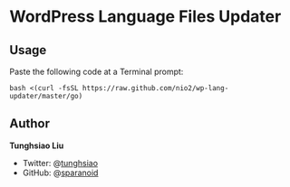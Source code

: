 # WordPress Language Files Updater

## Usage

Paste the following code at a Terminal prompt:

```shell
bash <(curl -fsSL https://raw.github.com/nio2/wp-lang-updater/master/go)
```

## Author

**Tunghsiao Liu**

- Twitter: @[tunghsiao](http://twitter.com/tunghsiao)
- GitHub: @[sparanoid](http://github.com/sparanoid)